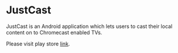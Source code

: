 JustCast
========
JustCast is an Android application which lets users to cast their local content on to Chromecast enabled TVs.

Please visit play store [link](https://play.google.com/store/apps/details?id=com.rp.justcast).

